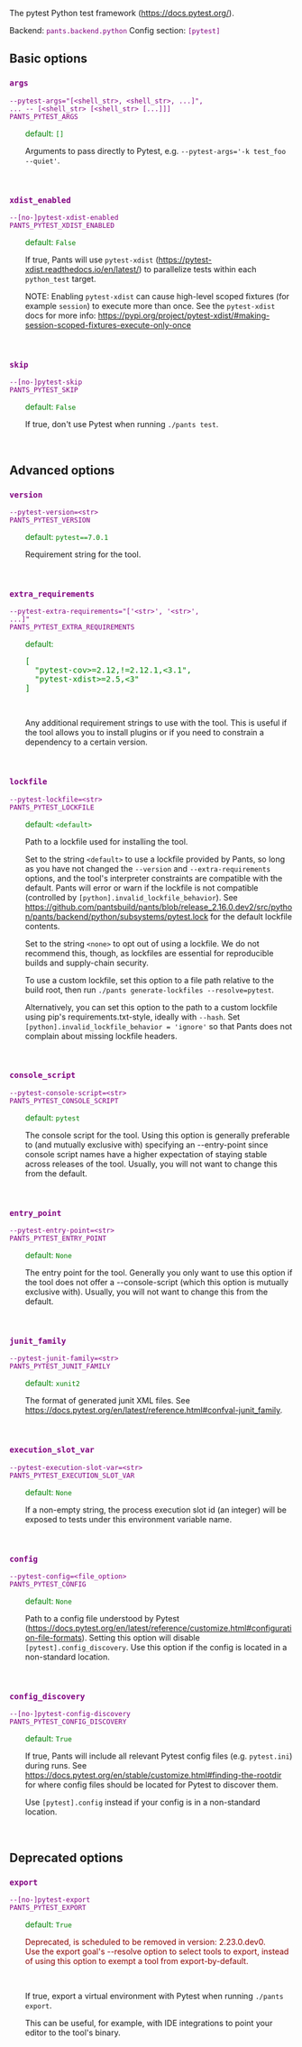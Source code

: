 
The pytest Python test framework (https://docs.pytest.org/).

Backend: <span style="color: purple"><code>pants.backend.python</code></span>
Config section: <span style="color: purple"><code>[pytest]</code></span>

## Basic options

<div style="color: purple">

### `args`

  <code>--pytest-args=&quot;[&lt;shell_str&gt;, &lt;shell_str&gt;, ...]&quot;, ... -- [&lt;shell_str&gt; [&lt;shell_str&gt; [...]]]</code><br>
  <code>PANTS_PYTEST_ARGS</code><br>
</div>
<div style="padding-left: 2em;">
<span style="color: green">default: <code>[]</code></span>

<br>

Arguments to pass directly to Pytest, e.g. `--pytest-args='-k test_foo --quiet'`.
</div>
<br>

<div style="color: purple">

### `xdist_enabled`

  <code>--[no-]pytest-xdist-enabled</code><br>
  <code>PANTS_PYTEST_XDIST_ENABLED</code><br>
</div>
<div style="padding-left: 2em;">
<span style="color: green">default: <code>False</code></span>

<br>

If true, Pants will use `pytest-xdist` (https://pytest-xdist.readthedocs.io/en/latest/) to parallelize tests within each `python_test` target.

NOTE: Enabling `pytest-xdist` can cause high-level scoped fixtures (for example `session`) to execute more than once. See the `pytest-xdist` docs for more info: https://pypi.org/project/pytest-xdist/#making-session-scoped-fixtures-execute-only-once
</div>
<br>

<div style="color: purple">

### `skip`

  <code>--[no-]pytest-skip</code><br>
  <code>PANTS_PYTEST_SKIP</code><br>
</div>
<div style="padding-left: 2em;">
<span style="color: green">default: <code>False</code></span>

<br>

If true, don't use Pytest when running `./pants test`.
</div>
<br>


## Advanced options

<div style="color: purple">

### `version`

  <code>--pytest-version=&lt;str&gt;</code><br>
  <code>PANTS_PYTEST_VERSION</code><br>
</div>
<div style="padding-left: 2em;">
<span style="color: green">default: <code>pytest==7.0.1</code></span>

<br>

Requirement string for the tool.
</div>
<br>

<div style="color: purple">

### `extra_requirements`

  <code>--pytest-extra-requirements=&quot;['&lt;str&gt;', '&lt;str&gt;', ...]&quot;</code><br>
  <code>PANTS_PYTEST_EXTRA_REQUIREMENTS</code><br>
</div>
<div style="padding-left: 2em;">
<span style="color: green">default: <pre>[
  "pytest-cov&gt;=2.12,!=2.12.1,&lt;3.1",
  "pytest-xdist&gt;=2.5,&lt;3"
]</pre></span>

<br>

Any additional requirement strings to use with the tool. This is useful if the tool allows you to install plugins or if you need to constrain a dependency to a certain version.
</div>
<br>

<div style="color: purple">

### `lockfile`

  <code>--pytest-lockfile=&lt;str&gt;</code><br>
  <code>PANTS_PYTEST_LOCKFILE</code><br>
</div>
<div style="padding-left: 2em;">
<span style="color: green">default: <code>&lt;default&gt;</code></span>

<br>

Path to a lockfile used for installing the tool.

Set to the string `<default>` to use a lockfile provided by Pants, so long as you have not changed the `--version` and `--extra-requirements` options, and the tool's interpreter constraints are compatible with the default. Pants will error or warn if the lockfile is not compatible (controlled by `[python].invalid_lockfile_behavior`). See https://github.com/pantsbuild/pants/blob/release_2.16.0.dev2/src/python/pants/backend/python/subsystems/pytest.lock for the default lockfile contents.

Set to the string `<none>` to opt out of using a lockfile. We do not recommend this, though, as lockfiles are essential for reproducible builds and supply-chain security.

To use a custom lockfile, set this option to a file path relative to the build root, then run `./pants generate-lockfiles --resolve=pytest`.

Alternatively, you can set this option to the path to a custom lockfile using pip's requirements.txt-style, ideally with `--hash`. Set `[python].invalid_lockfile_behavior = 'ignore'` so that Pants does not complain about missing lockfile headers.
</div>
<br>

<div style="color: purple">

### `console_script`

  <code>--pytest-console-script=&lt;str&gt;</code><br>
  <code>PANTS_PYTEST_CONSOLE_SCRIPT</code><br>
</div>
<div style="padding-left: 2em;">
<span style="color: green">default: <code>pytest</code></span>

<br>

The console script for the tool. Using this option is generally preferable to (and mutually exclusive with) specifying an --entry-point since console script names have a higher expectation of staying stable across releases of the tool. Usually, you will not want to change this from the default.
</div>
<br>

<div style="color: purple">

### `entry_point`

  <code>--pytest-entry-point=&lt;str&gt;</code><br>
  <code>PANTS_PYTEST_ENTRY_POINT</code><br>
</div>
<div style="padding-left: 2em;">
<span style="color: green">default: <code>None</code></span>

<br>

The entry point for the tool. Generally you only want to use this option if the tool does not offer a --console-script (which this option is mutually exclusive with). Usually, you will not want to change this from the default.
</div>
<br>

<div style="color: purple">

### `junit_family`

  <code>--pytest-junit-family=&lt;str&gt;</code><br>
  <code>PANTS_PYTEST_JUNIT_FAMILY</code><br>
</div>
<div style="padding-left: 2em;">
<span style="color: green">default: <code>xunit2</code></span>

<br>

The format of generated junit XML files. See https://docs.pytest.org/en/latest/reference.html#confval-junit_family.
</div>
<br>

<div style="color: purple">

### `execution_slot_var`

  <code>--pytest-execution-slot-var=&lt;str&gt;</code><br>
  <code>PANTS_PYTEST_EXECUTION_SLOT_VAR</code><br>
</div>
<div style="padding-left: 2em;">
<span style="color: green">default: <code>None</code></span>

<br>

If a non-empty string, the process execution slot id (an integer) will be exposed to tests under this environment variable name.
</div>
<br>

<div style="color: purple">

### `config`

  <code>--pytest-config=&lt;file_option&gt;</code><br>
  <code>PANTS_PYTEST_CONFIG</code><br>
</div>
<div style="padding-left: 2em;">
<span style="color: green">default: <code>None</code></span>

<br>

Path to a config file understood by Pytest (https://docs.pytest.org/en/latest/reference/customize.html#configuration-file-formats). Setting this option will disable `[pytest].config_discovery`. Use this option if the config is located in a non-standard location.
</div>
<br>

<div style="color: purple">

### `config_discovery`

  <code>--[no-]pytest-config-discovery</code><br>
  <code>PANTS_PYTEST_CONFIG_DISCOVERY</code><br>
</div>
<div style="padding-left: 2em;">
<span style="color: green">default: <code>True</code></span>

<br>

If true, Pants will include all relevant Pytest config files (e.g. `pytest.ini`) during runs. See https://docs.pytest.org/en/stable/customize.html#finding-the-rootdir for where config files should be located for Pytest to discover them.

Use `[pytest].config` instead if your config is in a non-standard location.
</div>
<br>


## Deprecated options

<div style="color: purple">

### `export`

  <code>--[no-]pytest-export</code><br>
  <code>PANTS_PYTEST_EXPORT</code><br>
</div>
<div style="padding-left: 2em;">
<span style="color: green">default: <code>True</code></span>
<p style="color: darkred">Deprecated, is scheduled to be removed in version: 2.23.0.dev0.<br>Use the export goal's --resolve option to select tools to export, instead of using this option to exempt a tool from export-by-default.</p>
<br>

If true, export a virtual environment with Pytest when running `./pants export`.

This can be useful, for example, with IDE integrations to point your editor to the tool's binary.
</div>
<br>



